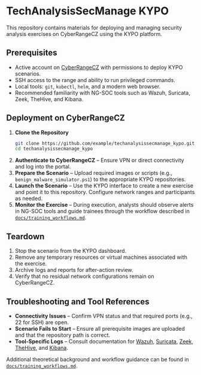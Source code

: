 # TechAnalysisSecManage KYPO

This repository contains materials for deploying and managing security analysis exercises on CyberRangeCZ using the KYPO platform.

## Prerequisites

- Active account on [CyberRangeCZ](https://www.cyberrange.cz/) with permissions to deploy KYPO scenarios.
- SSH access to the range and ability to run privileged commands.
- Local tools: `git`, `kubectl`, `helm`, and a modern web browser.
- Recommended familiarity with NG-SOC tools such as Wazuh, Suricata, Zeek, TheHive, and Kibana.

## Deployment on CyberRangeCZ

1. **Clone the Repository**
   ```bash
   git clone https://github.com/example/techanalysissecmanage_kypo.git
   cd techanalysissecmanage_kypo
   ```
2. **Authenticate to CyberRangeCZ** – Ensure VPN or direct connectivity and log into the portal.
3. **Prepare the Scenario** – Upload required images or scripts (e.g., `benign_malware_simulator.ps1`) to the appropriate KYPO repositories.
4. **Launch the Scenario** – Use the KYPO interface to create a new exercise and point it to this repository. Configure network ranges and participants as needed.
5. **Monitor the Exercise** – During execution, analysts should observe alerts in NG-SOC tools and guide trainees through the workflow described in [`docs/training_workflows.md`](docs/training_workflows.md).

## Teardown

1. Stop the scenario from the KYPO dashboard.
2. Remove any temporary resources or virtual machines associated with the exercise.
3. Archive logs and reports for after-action review.
4. Verify that no residual network configurations remain on CyberRangeCZ.

## Troubleshooting and Tool References

- **Connectivity Issues** – Confirm VPN status and that required ports (e.g., 22 for SSH) are open.
- **Scenario Fails to Start** – Ensure all prerequisite images are uploaded and that the repository path is correct.
- **Tool-Specific Logs** – Consult documentation for [Wazuh](https://documentation.wazuh.com/), [Suricata](https://suricata.readthedocs.io/), [Zeek](https://docs.zeek.org/), [TheHive](https://docs.thehive-project.org/), and [Kibana](https://www.elastic.co/guide/en/kibana/current/index.html).

Additional theoretical background and workflow guidance can be found in [`docs/training_workflows.md`](docs/training_workflows.md).
